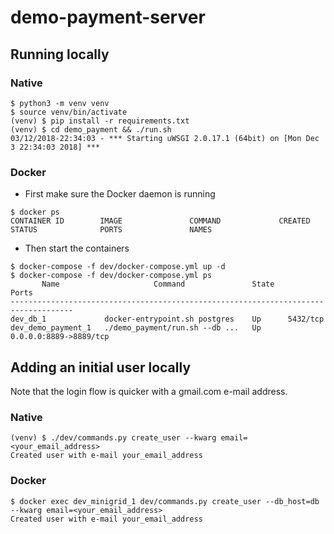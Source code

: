 # demo-payment-server

## Running locally
### Native

```
$ python3 -m venv venv
$ source venv/bin/activate
(venv) $ pip install -r requirements.txt
(venv) $ cd demo_payment && ./run.sh
03/12/2018-22:34:03 - *** Starting uWSGI 2.0.17.1 (64bit) on [Mon Dec  3 22:34:03 2018] ***
```

### Docker

* First make sure the Docker daemon is running

```
$ docker ps
CONTAINER ID        IMAGE               COMMAND             CREATED             STATUS              PORTS               NAMES
```

* Then start the containers

```
$ docker-compose -f dev/docker-compose.yml up -d
$ docker-compose -f dev/docker-compose.yml ps
       Name                     Command               State           Ports
------------------------------------------------------------------------------------
dev_db_1             docker-entrypoint.sh postgres    Up      5432/tcp
dev_demo_payment_1   ./demo_payment/run.sh --db ...   Up      0.0.0.0:8889->8889/tcp            
```


## Adding an initial user locally

Note that the login flow is quicker with a gmail.com e-mail address.

### Native

```
(venv) $ ./dev/commands.py create_user --kwarg email=<your_email_address>
Created user with e-mail your_email_address
```

### Docker

```
$ docker exec dev_minigrid_1 dev/commands.py create_user --db_host=db --kwarg email=<your_email_address>
Created user with e-mail your_email_address
```
